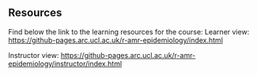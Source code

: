 ## Resources
Find below the link to the learning resources for the course:
Learner view: https://github-pages.arc.ucl.ac.uk/r-amr-epidemiology/index.html

Instructor view: https://github-pages.arc.ucl.ac.uk/r-amr-epidemiology/instructor/index.html 

